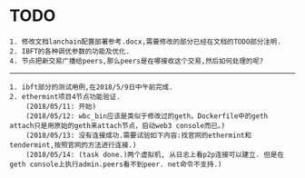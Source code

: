 # TODO #
	1. 修改文档lanchain配置部署参考.docx,需要修改的部分已经在文档的TODO部分注明.
	2. IBFT的各种调优参数的功能及优化.
	4. 节点把新交易广播给peers,那么peers是在哪接收这个交易,然后如何处理的呢?
	
----------

	1. ibft部分的测试用例,在2018/5/9日中午前完成.
	2. ethermint项目4节点功能验证.
		(2018/05/11: 开始)
		(2018/05/12: wbc_bin应该是类似于修改过的geth，Dockerfile中的geth attach只是用原始的geth来attach节点，启动web3 console而已。)
		(2018/05/13: 没有连接成功.需要试验如下内容:找官网的ethermint和tendermint,按照官网的方法进行连接.)
		(2018/05/14: (task done.)两个虚拟机, 从日志上看p2p连接可以建立. 但是在geth console上执行admin.peers看不到peer. net命令不支持.)
	